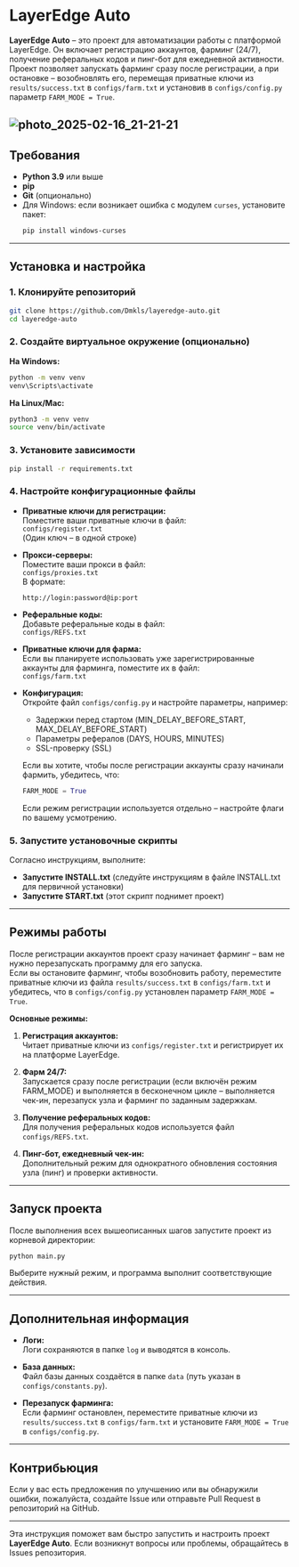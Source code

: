 # LayerEdge Auto

**LayerEdge Auto** – это проект для автоматизации работы с платформой LayerEdge. Он включает регистрацию аккаунтов, фарминг (24/7), получение реферальных кодов и пинг-бот для ежедневной активности. Проект позволяет запускать фарминг сразу после регистрации, а при остановке – возобновлять его, перемещая приватные ключи из `results/success.txt` в `configs/farm.txt` и установив в `configs/config.py` параметр `FARM_MODE = True`.

![photo_2025-02-16_21-21-21](https://github.com/user-attachments/assets/8e1be1e6-01e7-43a2-aec4-055cf8b704ce)
---

## Требования

- **Python 3.9** или выше  
- **pip**  
- **Git** (опционально)  
- Для Windows: если возникает ошибка с модулем `curses`, установите пакет:
  ```bash
  pip install windows-curses
  ```

---

## Установка и настройка

### 1. Клонируйте репозиторий

```bash
git clone https://github.com/Dmkls/layeredge-auto.git
cd layeredge-auto
```

### 2. Создайте виртуальное окружение (опционально)

**На Windows:**
```bash
python -m venv venv
venv\Scripts\activate
```

**На Linux/Mac:**
```bash
python3 -m venv venv
source venv/bin/activate
```

### 3. Установите зависимости

```bash
pip install -r requirements.txt
```

### 4. Настройте конфигурационные файлы

- **Приватные ключи для регистрации:**  
  Поместите ваши приватные ключи в файл:  
  `configs/register.txt`  
  (Один ключ – в одной строке)

- **Прокси-серверы:**  
  Поместите ваши прокси в файл:  
  `configs/proxies.txt`  
  В формате:
  ```
  http://login:password@ip:port
  ```
  
- **Реферальные коды:**  
  Добавьте реферальные коды в файл:  
  `configs/REFS.txt`

- **Приватные ключи для фарма:**  
  Если вы планируете использовать уже зарегистрированные аккаунты для фарминга, поместите их в файл:  
  `configs/farm.txt`

- **Конфигурация:**  
  Откройте файл `configs/config.py` и настройте параметры, например:
  - Задержки перед стартом (MIN_DELAY_BEFORE_START, MAX_DELAY_BEFORE_START)
  - Параметры рефералов (DAYS, HOURS, MINUTES)
  - SSL-проверку (SSL)
  
  Если вы хотите, чтобы после регистрации аккаунты сразу начинали фармить, убедитесь, что:
  ```python
  FARM_MODE = True
  ```
  Если режим регистрации используется отдельно – настройте флаги по вашему усмотрению.

### 5. Запустите установочные скрипты

Согласно инструкциям, выполните:
- **Запустите INSTALL.txt** (следуйте инструкциям в файле INSTALL.txt для первичной установки)
- **Запустите START.txt** (этот скрипт поднимет проект)

---

## Режимы работы

После регистрации аккаунтов проект сразу начинает фарминг – вам не нужно перезапускать программу для его запуска.  
Если вы остановите фарминг, чтобы возобновить работу, переместите приватные ключи из файла `results/success.txt` в `configs/farm.txt` и убедитесь, что в `configs/config.py` установлен параметр `FARM_MODE = True`.

**Основные режимы:**

1. **Регистрация аккаунтов:**  
   Читает приватные ключи из `configs/register.txt` и регистрирует их на платформе LayerEdge.

2. **Фарм 24/7:**  
   Запускается сразу после регистрации (если включён режим FARM_MODE) и выполняется в бесконечном цикле – выполняется чек-ин, перезапуск узла и фарминг по заданным задержкам.

3. **Получение реферальных кодов:**  
   Для получения реферальных кодов используется файл `configs/REFS.txt`.

4. **Пинг-бот, ежедневный чек-ин:**  
   Дополнительный режим для однократного обновления состояния узла (пинг) и проверки активности.

---

## Запуск проекта

После выполнения всех вышеописанных шагов запустите проект из корневой директории:

```bash
python main.py
```


Выберите нужный режим, и программа выполнит соответствующие действия.

---

## Дополнительная информация

- **Логи:**  
  Логи сохраняются в папке `log` и выводятся в консоль.  
- **База данных:**  
  Файл базы данных создаётся в папке `data` (путь указан в `configs/constants.py`).

- **Перезапуск фарминга:**  
  Если фарминг остановлен, переместите приватные ключи из `results/success.txt` в `configs/farm.txt` и установите `FARM_MODE = True` в `configs/config.py`.

---

## Контрибьюция

Если у вас есть предложения по улучшению или вы обнаружили ошибки, пожалуйста, создайте Issue или отправьте Pull Request в репозиторий на GitHub.

---

Эта инструкция поможет вам быстро запустить и настроить проект **LayerEdge Auto**. Если возникнут вопросы или проблемы, обращайтесь в Issues репозитория.
